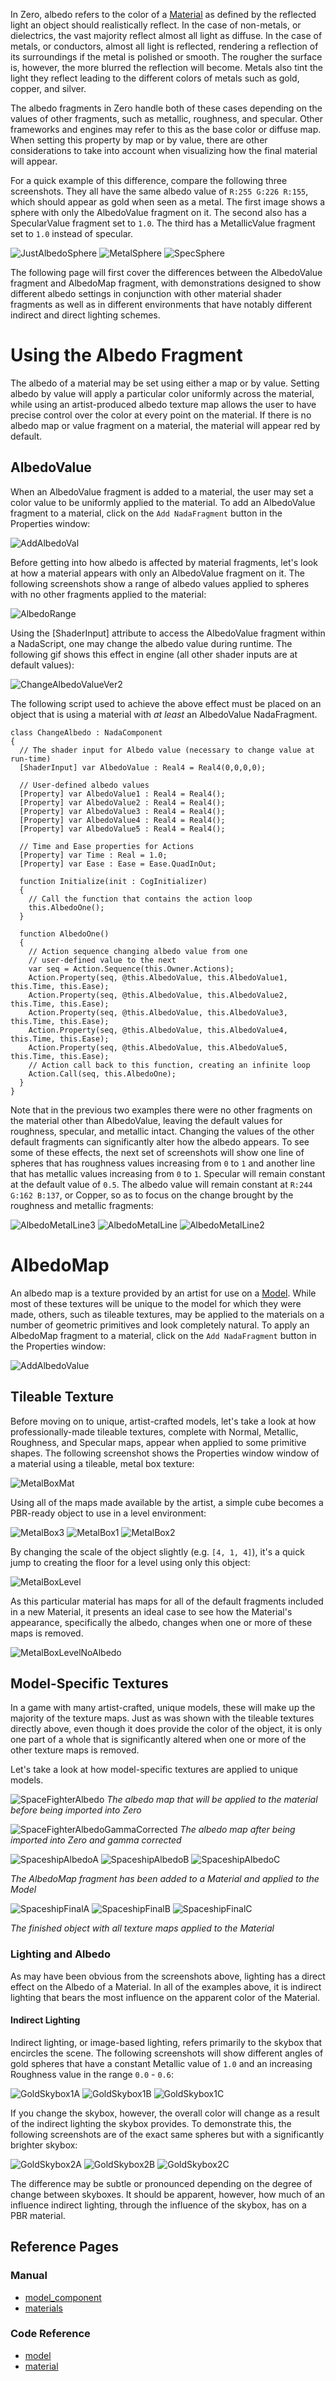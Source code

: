 In Zero, albedo refers to the color of a [Material](https://github.com/zeroengineteam/ZeroDocs/blob/master/zero_editor_documentation/zeromanual/graphics/materials.markdown) as defined by the reflected light an object should realistically reflect. In the case of non-metals, or dielectrics, the vast majority reflect almost all light as diffuse. In the case of metals, or conductors, almost all light is reflected, rendering a reflection of its surroundings if the metal is polished or smooth. The rougher the surface is, however, the more blurred the reflection will become. Metals also tint the light they reflect leading to the different colors of metals such as gold, copper, and silver.

The albedo fragments in Zero handle both of these cases depending on the values of other fragments, such as metallic, roughness, and specular. Other frameworks and engines may refer to this as the base color or diffuse map. When setting this property by map or by value, there are other considerations to take into account when visualizing how the final material will appear.

For a quick example of this difference, compare the following three screenshots. They all have the same albedo value of `R:255 G:226 R:155`, which should appear as gold when seen as a metal. The first image shows a sphere with only the AlbedoValue fragment on it. The second also has a SpecularValue fragment set to `1.0`. The third has a MetallicValue fragment set to `1.0` instead of specular. 



![JustAlbedoSphere](https://media.githubusercontent.com/media/zeroengineteam/ZeroFiles/master/doc_files/2941.png) ![MetalSphere](https://media.githubusercontent.com/media/zeroengineteam/ZeroFiles/master/doc_files/2943.png) ![SpecSphere](https://media.githubusercontent.com/media/zeroengineteam/ZeroFiles/master/doc_files/2945.png)


The following page will first cover the differences between the AlbedoValue fragment and AlbedoMap fragment, with demonstrations designed to show different albedo settings in conjunction with other material shader fragments as well as in different environments that have notably different indirect and direct lighting schemes.

 # Using the Albedo Fragment

The albedo of a material may be set using either a map or by value. Setting albedo by value will apply a particular color uniformly across the material, while using an artist-produced albedo texture map allows the user to have precise control over the color at every point on the material. If there is no albedo map or value fragment on a material, the material will appear red by default.

 ## AlbedoValue

When an AlbedoValue fragment is added to a material, the user may set a color value to be uniformly applied to the material.  To add an AlbedoValue fragment to a material, click on the `Add NadaFragment` button in the Properties window:



![AddAlbedoVal](https://media.githubusercontent.com/media/zeroengineteam/ZeroFiles/master/doc_files/47689.png)


Before getting into how albedo is affected by material fragments, let's look at how a material appears with only an AlbedoValue fragment on it. The following screenshots show a range of albedo values applied to spheres with no other fragments applied to the material:



![AlbedoRange](https://media.githubusercontent.com/media/zeroengineteam/ZeroFiles/master/doc_files/2947.png)


Using the [ShaderInput] attribute to access the AlbedoValue fragment within a NadaScript, one may change the albedo value during runtime. The following gif shows this effect in engine (all other shader inputs are at default values):



![ChangeAlbedoValueVer2](https://media.githubusercontent.com/media/zeroengineteam/ZeroFiles/master/doc_files/2949.gif)


The following script used to achieve the above effect must be placed on an object that is using a material with *at least* an AlbedoValue NadaFragment.

```
class ChangeAlbedo : NadaComponent
{
  // The shader input for Albedo value (necessary to change value at run-time)
  [ShaderInput] var AlbedoValue : Real4 = Real4(0,0,0,0);
  
  // User-defined albedo values
  [Property] var AlbedoValue1 : Real4 = Real4();
  [Property] var AlbedoValue2 : Real4 = Real4();
  [Property] var AlbedoValue3 : Real4 = Real4();
  [Property] var AlbedoValue4 : Real4 = Real4();
  [Property] var AlbedoValue5 : Real4 = Real4();
  
  // Time and Ease properties for Actions
  [Property] var Time : Real = 1.0;
  [Property] var Ease : Ease = Ease.QuadInOut;

  function Initialize(init : CogInitializer)
  {
    // Call the function that contains the action loop
    this.AlbedoOne();
  }
  
  function AlbedoOne()
  {
    // Action sequence changing albedo value from one 
    // user-defined value to the next
    var seq = Action.Sequence(this.Owner.Actions);
    Action.Property(seq, @this.AlbedoValue, this.AlbedoValue1, this.Time, this.Ease);
    Action.Property(seq, @this.AlbedoValue, this.AlbedoValue2, this.Time, this.Ease);
    Action.Property(seq, @this.AlbedoValue, this.AlbedoValue3, this.Time, this.Ease);
    Action.Property(seq, @this.AlbedoValue, this.AlbedoValue4, this.Time, this.Ease);
    Action.Property(seq, @this.AlbedoValue, this.AlbedoValue5, this.Time, this.Ease);
    // Action call back to this function, creating an infinite loop
    Action.Call(seq, this.AlbedoOne);
  }
}
```


Note that in the previous two examples there were no other fragments on the material other than AlbedoValue, leaving the default values for roughness, specular, and metallic intact. Changing the values of the other default fragments can significantly alter how the albedo appears. To see some of these effects, the next set of screenshots will show one line of spheres that has roughness values increasing from `0` to `1` and another line that has metallic values increasing from `0` to `1`. Specular will remain constant at the default value of `0.5`. The albedo value will remain constant at `R:244 G:162 B:137`, or Copper, so as to focus on the change brought by the roughness and metallic fragments:



![AlbedoMetalLine3](https://media.githubusercontent.com/media/zeroengineteam/ZeroFiles/master/doc_files/2930.png) ![AlbedoMetalLine](https://media.githubusercontent.com/media/zeroengineteam/ZeroFiles/master/doc_files/2935.png) ![AlbedoMetalLine2](https://media.githubusercontent.com/media/zeroengineteam/ZeroFiles/master/doc_files/2934.png)



 # AlbedoMap

An albedo map is a texture provided by an artist for use on a [Model](https://github.com/zeroengineteam/ZeroDocs/blob/master/zero_editor_documentation/zeromanual/graphics/models/model_component.markdown). While most of these textures will be unique to the model for which they were made, others, such as tileable textures, may be applied to the materials on a number of geometric primitives and look completely natural. To apply an AlbedoMap fragment to a material, click on the `Add NadaFragment` button in the Properties window:



![AddAlbedoValue](https://media.githubusercontent.com/media/zeroengineteam/ZeroFiles/master/doc_files/47687.png)


 ## Tileable Texture

Before moving on to unique, artist-crafted models, let's take a look at how professionally-made tileable textures, complete with Normal, Metallic, Roughness, and Specular maps, appear when applied to some primitive shapes. The following screenshot shows the Properties window window of a material using a tileable, metal box texture:



![MetalBoxMat](https://media.githubusercontent.com/media/zeroengineteam/ZeroFiles/master/doc_files/47710.png)


Using all of the maps made available by the artist, a simple cube becomes a PBR-ready object to use in a level environment:



![MetalBox3](https://media.githubusercontent.com/media/zeroengineteam/ZeroFiles/master/doc_files/2978.png) ![MetalBox1](https://media.githubusercontent.com/media/zeroengineteam/ZeroFiles/master/doc_files/2980.png) ![MetalBox2](https://media.githubusercontent.com/media/zeroengineteam/ZeroFiles/master/doc_files/2982.png)


By changing the scale of the object slightly (e.g. `[4, 1, 4]`), it's a quick jump to creating the floor for a level using only this object:



![MetalBoxLevel](https://media.githubusercontent.com/media/zeroengineteam/ZeroFiles/master/doc_files/2984.png)


As this particular material has maps for all of the default fragments included in a new Material, it presents an ideal case to see how the Material's appearance, specifically the albedo, changes when one or more of these maps is removed. 



![MetalBoxLevelNoAlbedo](https://media.githubusercontent.com/media/zeroengineteam/ZeroFiles/master/doc_files/2986.png)


 ##  Model-Specific Textures

In a game with many artist-crafted, unique models, these will make up the majority of the texture maps. Just as was shown with the tileable textures directly above, even though it does provide the color of the object, it is only one part of a whole that is significantly altered when one or more of the other texture maps is removed.

Let's take a look at how model-specific textures are applied to unique models.



![SpaceFighterAlbedo](https://media.githubusercontent.com/media/zeroengineteam/ZeroFiles/master/doc_files/2988.png) *The albedo map that will be applied to the material before being imported into Zero*




![SpaceFighterAlbedoGammaCorrected](https://media.githubusercontent.com/media/zeroengineteam/ZeroFiles/master/doc_files/2990.png) *The albedo map after being imported into Zero and gamma corrected*




![SpaceshipAlbedoA](https://media.githubusercontent.com/media/zeroengineteam/ZeroFiles/master/doc_files/47704.png) ![SpaceshipAlbedoB](https://media.githubusercontent.com/media/zeroengineteam/ZeroFiles/master/doc_files/47706.png) ![SpaceshipAlbedoC](https://media.githubusercontent.com/media/zeroengineteam/ZeroFiles/master/doc_files/47708.png)


*The AlbedoMap fragment has been added to a Material and applied to the Model*




![SpaceshipFinalA](https://media.githubusercontent.com/media/zeroengineteam/ZeroFiles/master/doc_files/47698.png) ![SpaceshipFinalB](https://media.githubusercontent.com/media/zeroengineteam/ZeroFiles/master/doc_files/47700.png) ![SpaceshipFinalC](https://media.githubusercontent.com/media/zeroengineteam/ZeroFiles/master/doc_files/47702.png)


*The finished object with all texture maps applied to the Material*


 ###  Lighting and Albedo

As may have been obvious from the screenshots above, lighting has a direct effect on the Albedo of a Material. In all of the examples above, it is indirect lighting that bears the most influence on the apparent color of the Material.

 ####  Indirect Lighting

Indirect lighting, or image-based lighting, refers primarily to the skybox that encircles the scene. The following screenshots will show different angles of gold spheres that have a constant Metallic value of `1.0` and an increasing Roughness value in the range `0.0` - `0.6`:



![GoldSkybox1A](https://media.githubusercontent.com/media/zeroengineteam/ZeroFiles/master/doc_files/3012.png) ![GoldSkybox1B](https://media.githubusercontent.com/media/zeroengineteam/ZeroFiles/master/doc_files/3015.png) ![GoldSkybox1C](https://media.githubusercontent.com/media/zeroengineteam/ZeroFiles/master/doc_files/3017.png)


If you change the skybox, however, the overall color will change as a result of the indirect lighting the skybox provides. To demonstrate this, the following screenshots are of the exact same spheres but with a significantly brighter skybox:



![GoldSkybox2A](https://media.githubusercontent.com/media/zeroengineteam/ZeroFiles/master/doc_files/3019.png) ![GoldSkybox2B](https://media.githubusercontent.com/media/zeroengineteam/ZeroFiles/master/doc_files/3021.png) ![GoldSkybox2C](https://media.githubusercontent.com/media/zeroengineteam/ZeroFiles/master/doc_files/3023.png)


The difference may be subtle or pronounced depending on the degree of change between skyboxes. It should be apparent, however, how much of an influence indirect lighting, through the influence of the skybox, has on a PBR material.

 ## Reference Pages

 ### Manual
- [model_component](https://github.com/zeroengineteam/ZeroDocs/blob/master/zero_editor_documentation/zeromanual/graphics/models/model_component.markdown)
- [materials](https://github.com/zeroengineteam/ZeroDocs/blob/master/zero_editor_documentation/zeromanual/graphics/materials.markdown)

 ### Code Reference
- [model](https://github.com/zeroengineteam/ZeroDocs/blob/master/code_reference/class_reference/model.markdown)
- [material](https://github.com/zeroengineteam/ZeroDocs/blob/master/code_reference/class_reference/material.markdown) 

 